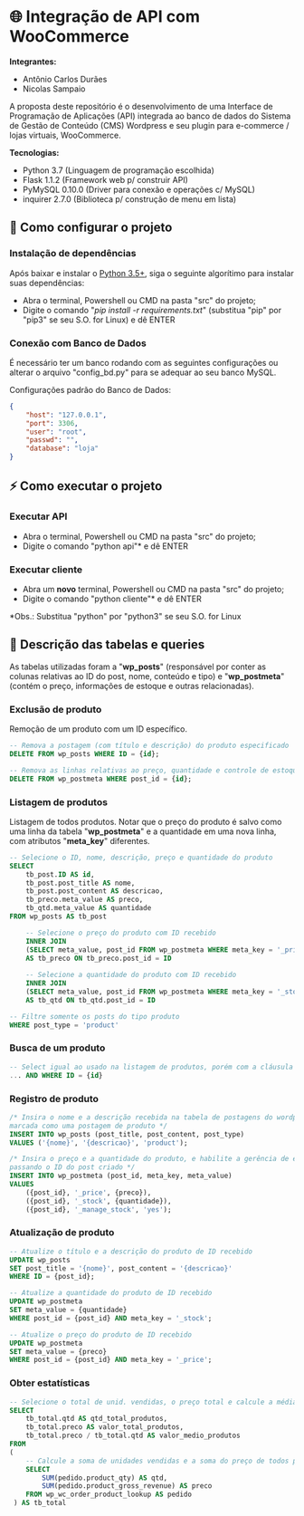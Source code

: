 # 🌐 Integração de API com WooCommerce

**Integrantes:**
* Antônio Carlos Durães
* Nicolas Sampaio

A proposta deste repositório é o desenvolvimento de uma Interface de Programação de Aplicações (API) integrada ao banco de dados do Sistema de Gestão de Conteúdo (CMS) Wordpress e seu plugin para e-commerce / lojas virtuais, WooCommerce.

**Tecnologias:**
* Python 3.7 (Linguagem de programação escolhida)
* Flask 1.1.2 (Framework web p/ construir API)
* PyMySQL 0.10.0 (Driver para conexão e operações c/ MySQL)
* inquirer 2.7.0 (Biblioteca p/ construção de menu em lista)

## 🔧 Como configurar o projeto

### Instalação de dependências

Após baixar e instalar o [Python 3.5+](https://www.python.org/downloads/release/python-378/), siga o seguinte algorítimo para instalar suas dependências:
* Abra o terminal, Powershell ou CMD na pasta "src" do projeto;
* Digite o comando "_pip install -r requirements.txt_" (substitua "pip" por "pip3" se seu S.O. for Linux) e dê ENTER

### Conexão com Banco de Dados
É necessário ter um banco rodando com as seguintes configurações ou alterar o arquivo "config_bd.py" para se adequar ao seu banco MySQL.

Configurações padrão do Banco de Dados:

```json
{
    "host": "127.0.0.1",
    "port": 3306,
    "user": "root",
    "passwd": "",
    "database": "loja"
}
 ```

## ⚡ Como executar o projeto

### Executar API

* Abra o terminal, Powershell ou CMD na pasta "src" do projeto;
* Digite o comando "python api"* e dê ENTER

### Executar cliente

* Abra um **novo** terminal, Powershell ou CMD na pasta "src" do projeto;
* Digite o comando "python cliente"* e dê ENTER

*Obs.: Substitua "python" por "python3" se seu S.O. for Linux

## 📖 Descrição das tabelas e queries

As tabelas utilizadas foram a "**wp_posts**" (responsável por conter as colunas relativas ao ID do post, nome, conteúdo e tipo) e "**wp_postmeta**" (contém o preço, informações de estoque e outras relacionadas).

### Exclusão de produto

Remoção de um produto com um ID específico.
```sql
-- Remova a postagem (com título e descrição) do produto especificado
DELETE FROM wp_posts WHERE ID = {id};

-- Remova as linhas relativas ao preço, quantidade e controle de estoque do produto
DELETE FROM wp_postmeta WHERE post_id = {id};
```

### Listagem de produtos

Listagem de todos produtos. Notar que o preço do produto é salvo como uma linha da tabela "**wp_postmeta**" e a quantidade em uma nova linha, com atributos "**meta_key**" diferentes.
```sql
-- Selecione o ID, nome, descrição, preço e quantidade do produto
SELECT
    tb_post.ID AS id,
    tb_post.post_title AS nome,
    tb_post.post_content AS descricao,
    tb_preco.meta_value AS preco,
    tb_qtd.meta_value AS quantidade
FROM wp_posts AS tb_post

    -- Selecione o preço do produto com ID recebido
    INNER JOIN
    (SELECT meta_value, post_id FROM wp_postmeta WHERE meta_key = '_price')
    AS tb_preco ON tb_preco.post_id = ID
    
    -- Selecione a quantidade do produto com ID recebido
    INNER JOIN
    (SELECT meta_value, post_id FROM wp_postmeta WHERE meta_key = '_stock')
    AS tb_qtd ON tb_qtd.post_id = ID

-- Filtre somente os posts do tipo produto
WHERE post_type = 'product'
```

### Busca de um produto

```sql
-- Select igual ao usado na listagem de produtos, porém com a cláusula WHERE
... AND WHERE ID = {id}
```

### Registro de produto

```sql
/* Insira o nome e a descrição recebida na tabela de postagens do wordpress
marcada como uma postagem de produto */
INSERT INTO wp_posts (post_title, post_content, post_type)
VALUES ('{nome}', '{descricao}', 'product');

/* Insira o preço e a quantidade do produto, e habilite a gerência de estoque
passando o ID do post criado */
INSERT INTO wp_postmeta (post_id, meta_key, meta_value)
VALUES
    ({post_id}, '_price', {preco}),
    ({post_id}, '_stock', {quantidade}),
    ({post_id}, '_manage_stock', 'yes');
```

### Atualização de produto

```sql
-- Atualize o título e a descrição do produto de ID recebido
UPDATE wp_posts
SET post_title = '{nome}', post_content = '{descricao}'
WHERE ID = {post_id};

-- Atualize a quantidade do produto de ID recebido
UPDATE wp_postmeta
SET meta_value = {quantidade}
WHERE post_id = {post_id} AND meta_key = '_stock';

-- Atualize o preço do produto de ID recebido
UPDATE wp_postmeta
SET meta_value = {preco}
WHERE post_id = {post_id} AND meta_key = '_price';
```

### Obter estatísticas

```sql
-- Selecione o total de unid. vendidas, o preço total e calcule a média por produto
SELECT
    tb_total.qtd AS qtd_total_produtos,
    tb_total.preco AS valor_total_produtos,
    tb_total.preco / tb_total.qtd AS valor_medio_produtos
FROM
(
    -- Calcule a soma de unidades vendidas e a soma do preço de todos produtos
    SELECT
        SUM(pedido.product_qty) AS qtd,	
        SUM(pedido.product_gross_revenue) AS preco
    FROM wp_wc_order_product_lookup AS pedido
 ) AS tb_total
```
